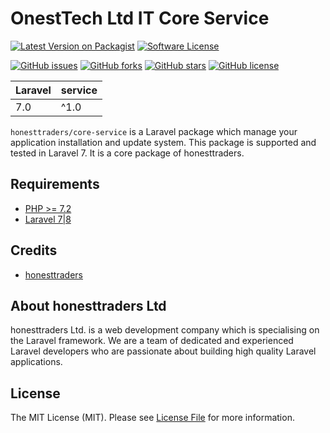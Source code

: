 # OnestTech Ltd IT Core Service

[![Latest Version on Packagist](https://img.shields.io/packagist/v/honesttraders/core-service.svg?style=flat-square)](https://packagist.org/packages/honesttraders/core-service)
[![Software License](https://img.shields.io/badge/license-MIT-brightgreen.svg?style=flat-square)](LICENSE.md)



[![GitHub issues](https://img.shields.io/github/issues/honesttraders/core-service.svg?style=flat-square)](https://img.shields.io/github/issues/honesttraders/core-service)
[![GitHub forks](https://img.shields.io/github/forks/honesttraders/core-service.svg?style=flat-square)](https://img.shields.io/github/forks/honesttraders/core-service)
[![GitHub stars](https://img.shields.io/github/stars/honesttraders/core-service.svg?style=flat-square)](https://img.shields.io/github/stars/honesttraders/core-service)
[![GitHub license](https://img.shields.io/github/license/honesttraders/core-service.svg?style=flat-square)](https://img.shields.io/github/license/honesttraders/core-service)


| **Laravel**  |  **service** |
|---|---|
| 7.0  | ^1.0 |

`honesttraders/core-service` is a Laravel package which manage your application installation and update system. This package is supported and tested in Laravel 7. It is a core package of honesttraders.

## Requirements
- [PHP >= 7.2](http://php.net/)
- [Laravel 7|8](https://github.com/laravel/framework)


## Credits

- [honesttraders](https://wwww.honesttradersltd.com)

## About honesttraders Ltd

honesttraders Ltd. is a web development company which is specialising on the Laravel framework.  We are a team of dedicated and experienced Laravel developers who are passionate about building high quality Laravel applications.


## License

The MIT License (MIT). Please see [License File](LICENSE.md) for more information.
